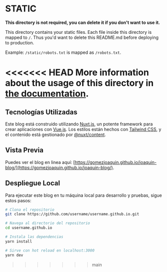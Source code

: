 # STATIC

**This directory is not required, you can delete it if you don't want to use it.**

This directory contains your static files.
Each file inside this directory is mapped to `/`.
Thus you'd want to delete this README.md before deploying to production.

Example: `/static/robots.txt` is mapped as `/robots.txt`.

<<<<<<< HEAD
More information about the usage of this directory in [the documentation](https://nuxtjs.org/guide/assets#static).
=======
## Tecnologías Utilizadas

Este blog está construido utilizando [Nuxt.js](https://nuxtjs.org/), un potente framework para crear aplicaciones con [Vue.js](https://vuejs.org/). Los estilos están hechos con [Tailwind CSS](https://tailwindcss.com/), y el contenido está gestionado por [@nuxt/content](https://www.nuxtjs.org/docs/2.x/content).

## Vista Previa

Puedes ver el blog en linea aquí: [https://gomezjoaquin.github.io/joaquin-blog/](https://gomezjoaquin.github.io/joaquin-blog/).

## Despliegue Local

Para ejecutar este blog en tu máquina local para desarrollo y pruebas, sigue estos pasos:

```bash
# Clona el repositorio
git clone https://github.com/username/username.github.io.git

# Navega al directorio del repositorio
cd username.github.io

# Instala las dependencias
yarn install

# Sirve con hot reload en localhost:3000
yarn dev
```
>>>>>>> main
